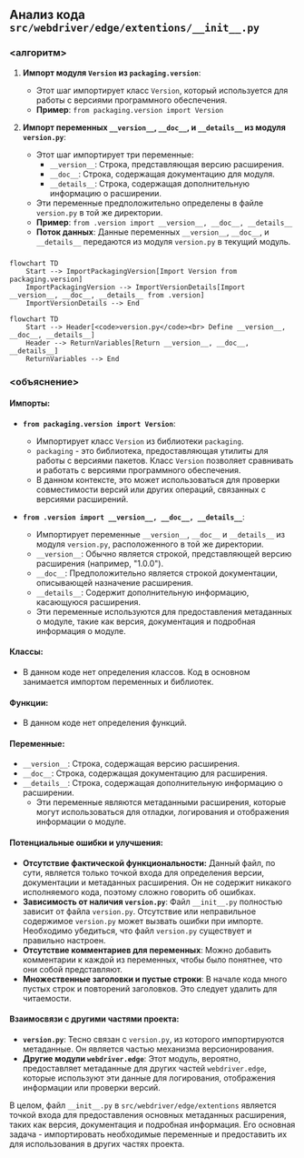 ## Анализ кода `src/webdriver/edge/extentions/__init__.py`

### <алгоритм>

1. **Импорт модуля `Version` из `packaging.version`**: 
   - Этот шаг импортирует класс `Version`, который используется для работы с версиями программного обеспечения.
   - **Пример**: `from packaging.version import Version`

2. **Импорт переменных `__version__`, `__doc__`, и `__details__` из модуля `version.py`**:
   - Этот шаг импортирует три переменные:
     - `__version__`: Строка, представляющая версию расширения.
     - `__doc__`: Строка, содержащая документацию для модуля.
     - `__details__`: Строка, содержащая дополнительную информацию о расширении.
   - Эти переменные предположительно определены в файле `version.py` в той же директории.
   - **Пример**: `from .version import __version__, __doc__, __details__`
   - **Поток данных**: Данные переменных `__version__`, `__doc__`, и `__details__` передаются из модуля `version.py` в текущий модуль.

### <mermaid>

```mermaid
flowchart TD
    Start --> ImportPackagingVersion[Import Version from packaging.version]
    ImportPackagingVersion --> ImportVersionDetails[Import __version__, __doc__, __details__ from .version]
    ImportVersionDetails --> End
```

```mermaid
flowchart TD
    Start --> Header[<code>version.py</code><br> Define __version__, __doc__, __details__]
    Header --> ReturnVariables[Return __version__, __doc__, __details__]
    ReturnVariables --> End
```

### <объяснение>

#### Импорты:

-   **`from packaging.version import Version`**:
    -   Импортирует класс `Version` из библиотеки `packaging`.
    -   `packaging` - это библиотека, предоставляющая утилиты для работы с версиями пакетов. Класс `Version` позволяет сравнивать и работать с версиями программного обеспечения.
    -   В данном контексте, это может использоваться для проверки совместимости версий или других операций, связанных с версиями расширений.

-   **`from .version import __version__, __doc__, __details__`**:
    -   Импортирует переменные `__version__`, `__doc__` и `__details__` из модуля `version.py`, расположенного в той же директории.
    -   `__version__`: Обычно является строкой, представляющей версию расширения (например, "1.0.0").
    -   `__doc__`:  Предположительно является строкой документации, описывающей назначение расширения.
    -   `__details__`: Содержит дополнительную информацию, касающуюся расширения.
    -   Эти переменные используются для предоставления метаданных о модуле, такие как версия, документация и подробная информация о модуле.

#### Классы:

- В данном коде нет определения классов. Код в основном занимается импортом переменных и библиотек.

#### Функции:

-   В данном коде нет определения функций.

#### Переменные:

-   `__version__`: Строка, содержащая версию расширения.
-   `__doc__`: Строка, содержащая документацию для расширения.
-   `__details__`: Строка, содержащая дополнительную информацию о расширении.
    -  Эти переменные являются метаданными расширения, которые могут использоваться для отладки, логирования и отображения информации о модуле.

#### Потенциальные ошибки и улучшения:

-   **Отсутствие фактической функциональности:** Данный файл, по сути, является только точкой входа для определения версии, документации и метаданных расширения. Он не содержит никакого исполняемого кода, поэтому сложно говорить об ошибках.
-   **Зависимость от наличия `version.py`**: Файл `__init__.py` полностью зависит от файла `version.py`. Отсутствие или неправильное содержимое `version.py` может вызвать ошибки при импорте. Необходимо убедиться, что файл `version.py` существует и правильно настроен.
-   **Отсутствие комментариев для переменных**: Можно добавить комментарии к каждой из переменных, чтобы было понятнее, что они собой представляют.
-   **Множественные заголовки и пустые строки**: В начале кода много пустых строк и повторений заголовков. Это следует удалить для читаемости.

#### Взаимосвязи с другими частями проекта:

-   **`version.py`**: Тесно связан с `version.py`, из которого импортируются метаданные. Он является частью механизма версионирования.
-   **Другие модули `webdriver.edge`**: Этот модуль, вероятно, предоставляет метаданные для других частей `webdriver.edge`, которые используют эти данные для логирования, отображения информации или проверки версий.

В целом, файл `__init__.py` в `src/webdriver/edge/extentions` является точкой входа для предоставления основных метаданных расширения, таких как версия, документация и подробная информация. Его основная задача - импортировать необходимые переменные и предоставить их для использования в других частях проекта.